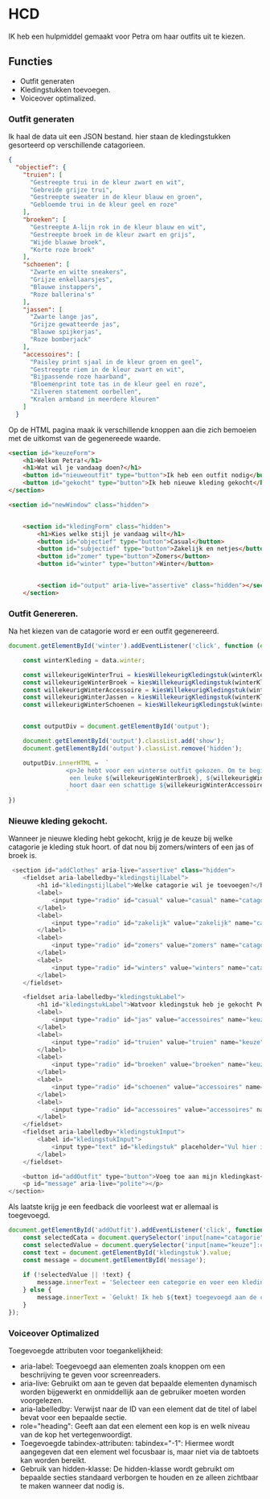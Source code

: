 # HCD

IK heb een hulpmiddel gemaakt voor Petra om haar outfits uit te kiezen. 
## Functies
- Outfit generaten
- Kledingstukken toevoegen.
- Voiceover optimalized.

### Outfit generaten
Ik haal de data uit een JSON bestand. hier staan de kledingstukken gesorteerd op verschillende catagorieen.
```json
{
  "objectief": {
    "truien": [
      "Gestreepte trui in de kleur zwart en wit",
      "Gebreide grijze trui",
      "Gestreepte sweater in de kleur blauw en groen",
      "Gebloemde trui in de kleur geel en roze"
    ],
    "broeken": [
      "Gestreepte A-lijn rok in de kleur blauw en wit",
      "Gestreepte broek in de kleur zwart en grijs",
      "Wijde blauwe broek",
      "Korte roze broek"
    ],
    "schoenen": [
      "Zwarte en witte sneakers",
      "Grijze enkellaarsjes",
      "Blauwe instappers",
      "Roze ballerina's"
    ],
    "jassen": [
      "Zwarte lange jas",
      "Grijze gewatteerde jas",
      "Blauwe spijkerjas",
      "Roze bomberjack"
    ],
    "accessoires": [
      "Paisley print sjaal in de kleur groen en geel",
      "Gestreepte riem in de kleur zwart en wit",
      "Bijpassende roze haarband",
      "Bloemenprint tote tas in de kleur geel en roze",
      "Zilveren statement oorbellen",
      "Kralen armband in meerdere kleuren"
    ]
  }
```
Op de HTML pagina maak ik verschillende knoppen aan die zich bemoeien met de uitkomst van de gegenereede waarde. 

```html
<section id="keuzeForm">
    <h1>Welkom Petra!</h1>
    <h1>Wat wil je vandaag doen?</h1>
    <button id="nieuweoutfit" type="button">Ik heb een outfit nodig</button>
    <button id="gekocht" type="button">Ik heb nieuwe kleding gekocht</button>
</section>

<section id="newWindow" class="hidden">


    <section id="kledingForm" class="hidden">
        <h1>Kies welke stijl je vandaag wilt</h1>
        <button id="objectief" type="button">Casual</button>
        <button id="subjectief" type="button">Zakelijk en netjes</button>
        <button id="zomer" type="button">Zomers</button>
        <button id="winter" type="button">Winter</button>


        <section id="output" aria-live="assertive" class="hidden"></section>
    </section>
```
### Outfit Genereren.
Na het kiezen van de catagorie word er een outfit gegenereerd. 
```js
document.getElementById('winter').addEventListener('click', function (event) {

    const winterKleding = data.winter;

    const willekeurigeWinterTrui = kiesWillekeurigKledingstuk(winterKleding.truien);
    const willekeurigeWinterBroek = kiesWillekeurigKledingstuk(winterKleding.broeken);
    const willekeurigWinterAccessoire = kiesWillekeurigKledingstuk(winterKleding.accessoires);
    const willekeurigWinterJassen = kiesWillekeurigKledingstuk(winterKleding.jassen);
    const willekeurigWinterSchoenen = kiesWillekeurigKledingstuk(winterKleding.schoenen);


    const outputDiv = document.getElementById('output');

    document.getElementById('output').classList.add('show');
    document.getElementById('output').classList.remove('hidden');

    outputDiv.innerHTML =  `
                <p>Je hebt voor een winterse outfit gekozen. Om te beginnen heb ik een ${willekeurigeWinterTrui}</b> gecombineerd met
                 een leuke ${willekeurigeWinterBroek}, ${willekeurigWinterSchoenen} en een ${willekeurigWinterJassen}  natuurlijk 
                 hoort daar een schattige ${willekeurigWinterAccessoire} bij! </p>
                `
})
```


### Nieuwe kleding gekocht.
Wanneer je nieuwe kleding hebt gekocht, krijg je de keuze bij welke catagorie je kleding stuk hoort. of dat nou bij zomers/winters of een jas of broek is. 

```js
 <section id="addClothes" aria-live="assertive" class="hidden">
    <fieldset aria-labelledby="kledingstijlLabel">
        <h1 id="kledingstijlLabel">Welke catagorie wil je toevoegen?</h1>
        <label>
            <input type="radio" id="casual" value="casual" name="catagorie"> Casual stijl
        </label>
        <label>
            <input type="radio" id="zakelijk" value="zakelijk" name="catagorie"> Zakelijke stijl
        </label>
        <label>
            <input type="radio" id="zomers" value="zomers" name="catagorie"> Zomerse stijl
        </label>
        <label>
            <input type="radio" id="winters" value="winters" name="catagorie"> Winterse stijl
        </label>
    </fieldset>

    <fieldset aria-labelledby="kledingstukLabel">
        <h1 id="kledingstukLabel">Watvoor kledingstuk heb je gekocht Petra?</h1>
        <label>
            <input type="radio" id="jas" value="accessoires" name="keuze"> Ik heb een jas gekocht
        </label>
        <label>
            <input type="radio" id="truien" value="truien" name="keuze"> Ik heb een trui gekocht
        </label>
        <label>
            <input type="radio" id="broeken" value="broeken" name="keuze"> Ik heb een broek gekocht
        </label>
        <label>
            <input type="radio" id="schoenen" value="accessoires" name="keuze"> Ik heb schoenen gekocht
        </label>
        <label>
            <input type="radio" id="accessoires" value="accessoires" name="keuze"> Ik heb een accessoire gekocht
        </label>
    </fieldset>
    <fieldset aria-labelledby="kledingstukInput">
        <label id="kledingstukInput">
            <input type="text" id="kledingstuk" placeholder="Vul hier in watvoor kleding je hebt.">
        </label>
    </fieldset>

    <button id="addOutfit" type="button">Voeg toe aan mijn kledingkast</button>
    <p id="message" aria-live="polite"></p>
</section>
```

Als laatste krijg je een feedback die voorleest wat er allemaal is toegevoegd. 
```js
document.getElementById('addOutfit').addEventListener('click', function() {
    const selectedCata = document.querySelector('input[name="catagorie"]:checked');
    const selectedValue = document.querySelector('input[name="keuze"]:checked');
    const text = document.getElementById('kledingstuk').value;
    const message = document.getElementById('message');
    
    if (!selectedValue || !text) {
        message.innerText = 'Selecteer een categorie en voer een kledingstuk in.';
    } else {
        message.innerText = `Gelukt! Ik heb ${text} toegevoegd aan de categorie ${selectedValue.value}, in de stijl  ${selectedCata.value}.`;
    }
});
```

### Voiceover Optimalized 

Toegevoegde attributen voor toegankelijkheid:
- aria-label: Toegevoegd aan elementen zoals knoppen om een beschrijving te geven voor screenreaders.
- aria-live: Gebruikt om aan te geven dat bepaalde elementen dynamisch worden bijgewerkt en onmiddellijk aan de gebruiker moeten worden voorgelezen.
- aria-labelledby: Verwijst naar de ID van een element dat de titel of label bevat voor een bepaalde sectie.
- role="heading": Geeft aan dat een element een kop is en welk niveau van de kop het vertegenwoordigt.
- Toegevoegde tabindex-attributen: tabindex="-1": Hiermee wordt aangegeven dat een element wel focusbaar is, maar niet via de tabtoets kan worden bereikt.
- Gebruik van hidden-klasse: De hidden-klasse wordt gebruikt om bepaalde secties standaard verborgen te houden en ze alleen zichtbaar te maken wanneer dat nodig is.



